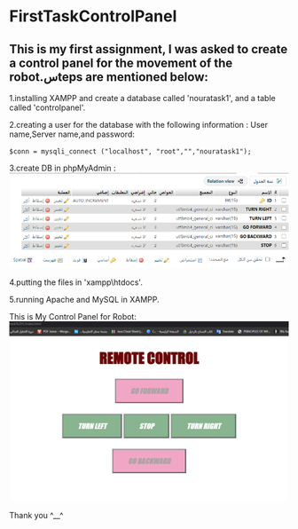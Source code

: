 # FirstTaskControlPanel
## This is my first assignment, I was asked to create a control panel for the movement of the robot.سteps are mentioned below: 
1.installing XAMPP and create a database called 'nouratask1', and a table called 'controlpanel'.

2.creating a user for the database with the following information : User name,Server name,and password:
```
$conn = mysqli_connect ("localhost", "root","","nouratask1");
```

3.create DB in phpMyAdmin :
![Screenshot](phpmyadmtable.png)

4.putting the files in 'xampp\htdocs'.

5.running Apache and MySQL in XAMPP.

This is My Control Panel for Robot:
![Screenshot](RemoteControl.png)

Thank you ^__^
